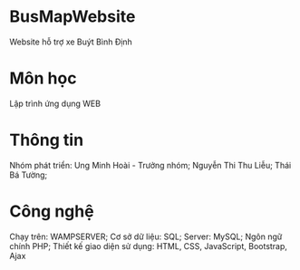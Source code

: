 # BusMapWebsite
Website hỗ trợ xe Buýt Bình Định 
# Môn học
Lập trình ứng dụng WEB
# Thông tin 
Nhóm phát triển: 
Ung Minh Hoài - Trưởng nhóm;
Nguyễn Thi Thu Liễu;
Thái Bá Tường;
# Công nghệ
Chạy trên: WAMPSERVER;
Cơ sở dữ liệu: SQL;
Server: MySQL;
Ngôn ngữ chính PHP;
Thiết kế giao diện sử dụng: HTML, CSS, JavaScript, Bootstrap, Ajax
